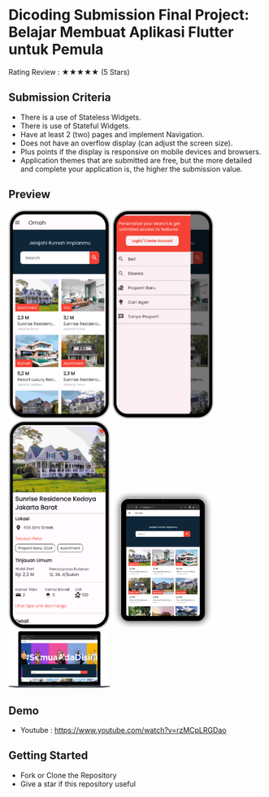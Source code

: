 # Dicoding Submission Final Project: Belajar Membuat Aplikasi Flutter untuk Pemula

Rating Review : ★★★★★ (5 Stars)

## Submission Criteria

- There is a use of Stateless Widgets.
- There is use of Stateful Widgets.
- Have at least 2 (two) pages and implement Navigation.
- Does not have an overflow display (can adjust the screen size).
- Plus points if the display is responsive on mobile devices and browsers.
- Application themes that are submitted are free, but the more detailed and complete your application is, the higher the submission value.

## Preview

<p align="left"> 
<img src="https://github.com/irfanzidniofficial/dicoding_submission_flutter_beginner/blob/main/assets/images/preview/home%20screen.png" width="200"> <img src="https://github.com/irfanzidniofficial/dicoding_submission_flutter_beginner/blob/main/assets/images/preview/drawer.png" width="200"> <img src="https://github.com/irfanzidniofficial/dicoding_submission_flutter_beginner/blob/main/assets/images/preview/detail%20screen.png" width="200"> <img src="https://github.com/irfanzidniofficial/dicoding_submission_flutter_beginner/blob/main/assets/images/preview/tablet%20preview.png" width="200"> <img src="https://github.com/irfanzidniofficial/dicoding_submission_flutter_beginner/blob/main/assets/images/preview/web%20preview.png" width="200">

## Demo

- Youtube : https://www.youtube.com/watch?v=rzMCpLRGDao

## Getting Started

- Fork or Clone the Repository
- Give a star if this repository useful
